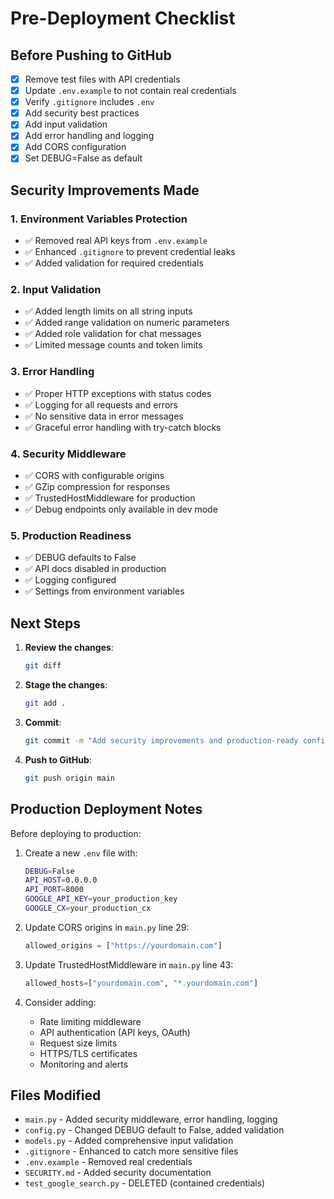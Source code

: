 # Pre-Deployment Checklist

## Before Pushing to GitHub

- [x] Remove test files with API credentials
- [x] Update `.env.example` to not contain real credentials
- [x] Verify `.gitignore` includes `.env`
- [x] Add security best practices
- [x] Add input validation
- [x] Add error handling and logging
- [x] Add CORS configuration
- [x] Set DEBUG=False as default

## Security Improvements Made

### 1. **Environment Variables Protection**
- ✅ Removed real API keys from `.env.example`
- ✅ Enhanced `.gitignore` to prevent credential leaks
- ✅ Added validation for required credentials

### 2. **Input Validation**
- ✅ Added length limits on all string inputs
- ✅ Added range validation on numeric parameters
- ✅ Added role validation for chat messages
- ✅ Limited message counts and token limits

### 3. **Error Handling**
- ✅ Proper HTTP exceptions with status codes
- ✅ Logging for all requests and errors
- ✅ No sensitive data in error messages
- ✅ Graceful error handling with try-catch blocks

### 4. **Security Middleware**
- ✅ CORS with configurable origins
- ✅ GZip compression for responses
- ✅ TrustedHostMiddleware for production
- ✅ Debug endpoints only available in dev mode

### 5. **Production Readiness**
- ✅ DEBUG defaults to False
- ✅ API docs disabled in production
- ✅ Logging configured
- ✅ Settings from environment variables

## Next Steps

1. **Review the changes**:
   ```bash
   git diff
   ```

2. **Stage the changes**:
   ```bash
   git add .
   ```

3. **Commit**:
   ```bash
   git commit -m "Add security improvements and production-ready configuration"
   ```

4. **Push to GitHub**:
   ```bash
   git push origin main
   ```

## Production Deployment Notes

Before deploying to production:

1. Create a new `.env` file with:
   ```bash
   DEBUG=False
   API_HOST=0.0.0.0
   API_PORT=8000
   GOOGLE_API_KEY=your_production_key
   GOOGLE_CX=your_production_cx
   ```

2. Update CORS origins in `main.py` line 29:
   ```python
   allowed_origins = ["https://yourdomain.com"]
   ```

3. Update TrustedHostMiddleware in `main.py` line 43:
   ```python
   allowed_hosts=["yourdomain.com", "*.yourdomain.com"]
   ```

4. Consider adding:
   - Rate limiting middleware
   - API authentication (API keys, OAuth)
   - Request size limits
   - HTTPS/TLS certificates
   - Monitoring and alerts

## Files Modified

- `main.py` - Added security middleware, error handling, logging
- `config.py` - Changed DEBUG default to False, added validation
- `models.py` - Added comprehensive input validation
- `.gitignore` - Enhanced to catch more sensitive files
- `.env.example` - Removed real credentials
- `SECURITY.md` - Added security documentation
- `test_google_search.py` - DELETED (contained credentials)

